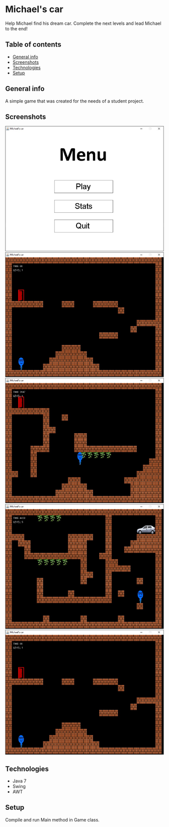 # Michael's car
Help Michael find his dream car. Complete the next levels and lead Michael to the end!

## Table of contents
* [General info](#general-info)
* [Screenshots](#screenshots)
* [Technologies](#technologies)
* [Setup](#setup)

## General info
A simple game that was created for the needs of a student project.

## Screenshots
![Menu example](./docs/img/menu.jpg)
![Level1 example](./docs/img/level1.jpg)
![Level2 example](./docs/img/level2.jpg)
![Level3 example](./docs/img/level3.jpg)
![End example](./docs/img/level1.jpg)

## Technologies
* Java 7
* Swing
* AWT

## Setup
Compile and run Main method in Game class.